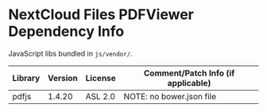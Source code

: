 NextCloud Files PDFViewer Dependency Info
==========================================

JavaScript libs bundled in `js/vendor/`.

| Library | Version | License           | Comment/Patch Info (if applicable)  |
| ---     | ---     | ---               | ---                                 |
| pdfjs   | 1.4.20  | ASL 2.0           | NOTE: no bower.json file            |
